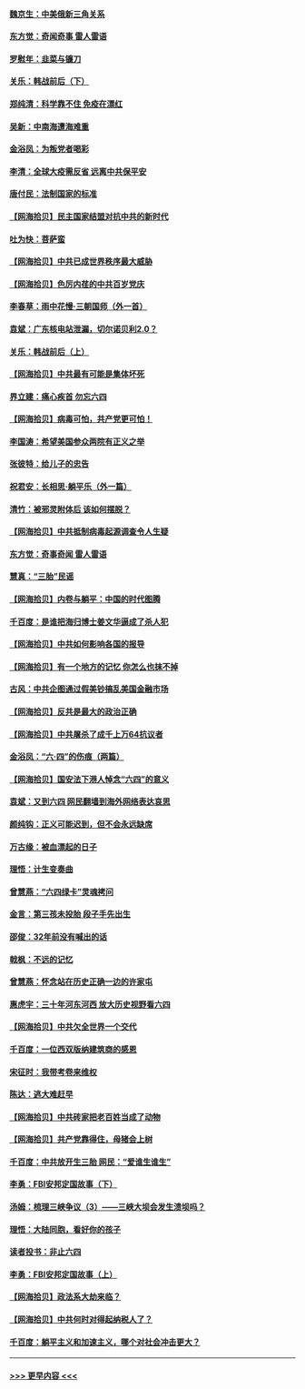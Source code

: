 #### [魏京生：中美俄新三角关系](../pages/nsc993/n13035986.md?t=06211352) 
#### [东方觉：奇闻奇事 雷人雷语](../pages/nsc993/n13035878.md?t=06211352) 
#### [罗慰年：韭菜与镰刀](../pages/nsc993/n13034374.md?t=06211352) 
#### [关乐：韩战前后（下）](../pages/nsc993/n13034113.md?t=06211352) 
#### [郑纯清：科学靠不住 免疫在漂红](../pages/nsc993/n13034093.md?t=06211352) 
#### [吴新：中南海遭海难重](../pages/nsc993/n13034084.md?t=06211352) 
#### [金浴凤：为叛党者喝彩](../pages/nsc993/n13034058.md?t=06211352) 
#### [李清：全球大疫需反省 远离中共保平安](../pages/nsc993/n13033784.md?t=06211352) 
#### [唐付民：法制国家的标准](../pages/nsc993/n13032944.md?t=06211352) 
#### [【网海拾贝】民主国家结盟对抗中共的新时代](../pages/nsc993/n13031717.md?t=06211352) 
#### [吐为快：菩萨蛮](../pages/nsc993/n13030033.md?t=06211352) 
#### [【网海拾贝】中共已成世界秩序最大威胁](../pages/nsc993/n13028138.md?t=06211352) 
#### [【网海拾贝】色厉内荏的中共百岁党庆](../pages/nsc993/n13025582.md?t=06211352) 
#### [李春草：雨中花慢‧三朝国师（外一首）](../pages/nsc993/n13025567.md?t=06211352) 
#### [袁斌：广东核电站泄漏，切尔诺贝利2.0？](../pages/nsc993/n13025475.md?t=06211352) 
#### [关乐：韩战前后（上）](../pages/nsc993/n13025387.md?t=06211352) 
#### [【网海拾贝】中共最有可能是集体坏死](../pages/nsc993/n13023101.md?t=06211352) 
#### [界立建：痛心疾首 勿忘六四](../pages/nsc993/n13022339.md?t=06211352) 
#### [【网海拾贝】病毒可怕，共产党更可怕！](../pages/nsc993/n13020728.md?t=06211352) 
#### [李国涛：希望美国参众两院有正义之举](../pages/nsc993/n13020674.md?t=06211352) 
#### [张彼特：给儿子的忠告](../pages/nsc993/n13018934.md?t=06211352) 
#### [祝君安：长相思‧躺平乐（外一篇）](../pages/nsc993/n13018923.md?t=06211352) 
#### [清竹：被邪灵附体后 该如何摆脱？](../pages/nsc993/n13018877.md?t=06211352) 
#### [【网海拾贝】中共抵制病毒起源调查令人生疑](../pages/nsc993/n13017785.md?t=06211352) 
#### [东方觉：奇事奇闻 雷人雷语](../pages/nsc993/n13017577.md?t=06211352) 
#### [慧真：“三胎”民谣](../pages/nsc993/n13017394.md?t=06211352) 
#### [【网海拾贝】内卷与躺平：中国的时代图腾](../pages/nsc993/n13016128.md?t=06211352) 
#### [千百度：是谁把海归博士姜文华逼成了杀人犯](../pages/nsc993/n13015218.md?t=06211352) 
#### [【网海拾贝】中共如何影响各国的报导](../pages/nsc993/n13012599.md?t=06211352) 
#### [【网海拾贝】有一个地方的记忆 你怎么也抹不掉](../pages/nsc993/n13009802.md?t=06211352) 
#### [古风：中共企图通过假美钞搞乱美国金融市场](../pages/nsc993/n13009626.md?t=06211352) 
#### [【网海拾贝】反共是最大的政治正确](../pages/nsc993/n13007051.md?t=06211352) 
#### [【网海拾贝】中共屠杀了成千上万64抗议者](../pages/nsc993/n13002713.md?t=06211352) 
#### [金浴凤：“六·四”的伤痕（两篇）](../pages/nsc993/n13001719.md?t=06211352) 
#### [【网海拾贝】国安法下港人悼念“六四”的意义](../pages/nsc993/n13001039.md?t=06211352) 
#### [袁斌：又到六四 网民翻墙到海外网络表达哀思](../pages/nsc993/n13000995.md?t=06211352) 
#### [颜纯钩：正义可能迟到，但不会永远缺席](../pages/nsc993/n13000920.md?t=06211352) 
#### [万古缘：被血漂起的日子](../pages/nsc993/n13000914.md?t=06211352) 
#### [理悟：计生变奏曲](../pages/nsc993/n13000414.md?t=06211352) 
#### [曾慧燕：“六四绿卡”灵魂拷问](../pages/nsc993/n13000277.md?t=06211352) 
#### [金言：第三孩未投胎 段子手先出生](../pages/nsc993/n13000215.md?t=06211352) 
#### [邵俊：32年前没有喊出的话](../pages/nsc993/n13000181.md?t=06211352) 
#### [戟枫：不远的记忆](../pages/nsc993/n13000121.md?t=06211352) 
#### [曾慧燕：怀念站在历史正确一边的许家屯](../pages/nsc993/n13000073.md?t=06211352) 
#### [惠虎宇：三十年河东河西 放大历史视野看六四](../pages/nsc993/n13000018.md?t=06211352) 
#### [【网海拾贝】中共欠全世界一个交代](../pages/nsc993/n12998706.md?t=06211352) 
#### [千百度：一位西双版纳建筑商的感恩](../pages/nsc993/n12998487.md?t=06211352) 
#### [宋征时：我带考卷来维权](../pages/nsc993/n12994088.md?t=06211352) 
#### [陈达：逃大难赶早](../pages/nsc993/n12993569.md?t=06211352) 
#### [【网海拾贝】中共砖家把老百姓当成了动物](../pages/nsc993/n12993483.md?t=06211352) 
#### [【网海拾贝】共产党靠得住，母猪会上树](../pages/nsc993/n12990730.md?t=06211352) 
#### [千百度：中共放开生三胎 网民：“爱谁生谁生”](../pages/nsc993/n12990644.md?t=06211352) 
#### [李勇：FBI安邦定国故事（下）](../pages/nsc993/n12987854.md?t=06211352) 
#### [汤姆：梳理三峡争议（3）——三峡大坝会发生溃坝吗？](../pages/nsc993/n12989806.md?t=06211352) 
#### [理悟：大陆同胞，看好你的孩子](../pages/nsc993/n12989778.md?t=06211352) 
#### [读者投书：非止六四](../pages/nsc993/n12989673.md?t=06211352) 
#### [李勇：FBI安邦定国故事（上）](../pages/nsc993/n12987749.md?t=06211352) 
#### [【网海拾贝】政法系大劫来临？](../pages/nsc993/n12987596.md?t=06211352) 
#### [【网海拾贝】中共何时对得起纳税人了？](../pages/nsc993/n12985578.md?t=06211352) 
#### [千百度：躺平主义和加速主义，哪个对社会冲击更大？](../pages/nsc993/n12985512.md?t=06211352) 

----
#### [ >>> 更早内容 <<< ](../indexes/nsc993-earlier.md)
